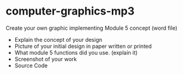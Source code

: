 # computer-graphics-mp3

Create your own graphic implementing Module 5 concept (word file)

- Explain the concept of your design
- Picture of your initial design in paper written or printed 
- What module 5 functions did you use. (explain it)
- Screenshot of your work
- Source Code

